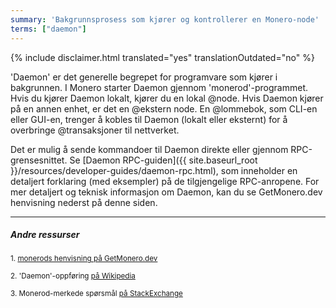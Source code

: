 ```yaml
---
summary: 'Bakgrunnsprosess som kjører og kontrollerer en Monero-node'
terms: ["daemon"]
---
```


{% include disclaimer.html translated="yes" translationOutdated="no" %}

'Daemon' er det generelle begrepet for programvare som kjører i
bakgrunnen. I Monero starter Daemon gjennom 'monerod'-programmet. Hvis du
kjører Daemon lokalt, kjører du en lokal @node. Hvis Daemon kjører på en
annen enhet, er det en @ekstern node. En @lommebok, som CLI-en eller GUI-en,
trenger å kobles til Daemon (lokalt eller eksternt) for å overbringe
@transaksjoner til nettverket.

Det er mulig å sende kommandoer til Daemon direkte eller gjennom
RPC-grensesnittet. Se [Daemon RPC-guiden]({{ site.baseurl_root
}}/resources/developer-guides/daemon-rpc.html), som inneholder en detaljert
forklaring (med eksempler) på de tilgjengelige RPC-anropene. For mer
detaljert og teknisk informasjon om Daemon, kan du se GetMonero.dev henvisning
nederst på denne siden.

---

##### Andre ressurser

<sub>1. [monerods henvisning på GetMonero.dev](https://getmonero.dev/docs/interacting/monerod-reference)</sub><br>

<sub>2. 'Daemon'-oppføring [på Wikipedia](https://en.wikipedia.org/wiki/Daemon_(computing))</sub><br>

<sub>3. Monerod-merkede spørsmål [på StackExchange](https://monero.stackexchange.com/?tags=monerod)</sub>
